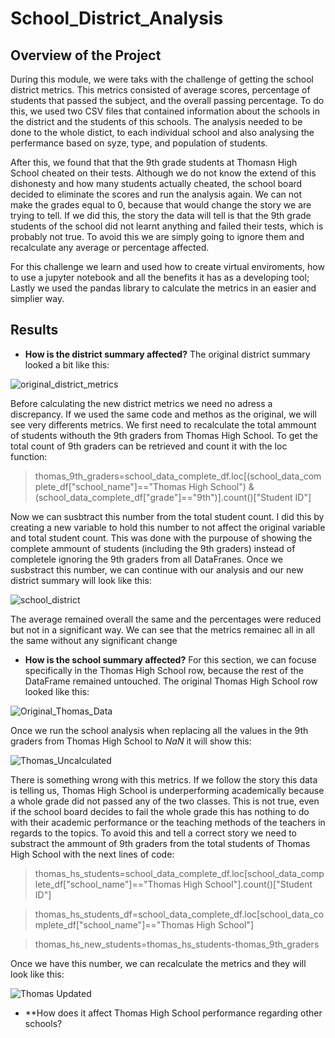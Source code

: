 # School_District_Analysis

## Overview of the Project
During this module, we were taks with the challenge of getting the school district metrics. This metrics consisted of average scores, percentage of students that passed the subject, and the overall passing percentage. To do this, we used two CSV files that contained information about the schools in the district and the students of this schools. The analysis needed to be done to the whole distict, to each individual school and also analysing the perfermance based on syze, type, and population of students. 

After this, we found that that the 9th grade students at Thomasn High School cheated on their tests. Although we do not know the extend of this dishonesty and how many students actually cheated, the school board decided to eliminate the scores and run the analysis again. We can not make the grades equal to 0, because that would change the story we are trying to tell. If we did this, the story the data will tell is that the 9th grade students of the school did not learnt anything and failed their tests, which is probably not true. To avoid this we are simply going to ignore them and recalculate any average or percentage affected.

For this challenge we learn and used how to create virtual enviroments, how to use a jupyter notebook and all the benefits it has as a developing tool; Lastly we used the pandas library to calculate the metrics in an easier and simplier way.

## Results

- **How is the district summary affected?**
The original district summary looked a bit like this:

![original_district_metrics](https://user-images.githubusercontent.com/95836718/150239647-f193e8ad-b51e-44e2-8bff-358def938b36.png)

Before calculating the new district metrics we need no adress a discrepancy. If we used the same code and methos as the original, we will see very differents metrics. We first need to recalculate the total ammount of students withouth the 9th graders from Thomas High School. To get the total count of 9th graders can be retrieved and count it with the loc function:

> thomas_9th_graders=school_data_complete_df.loc[(school_data_complete_df["school_name"]=="Thomas High School") & (school_data_complete_df["grade"]=="9th")].count()["Student ID"]

Now we can susbtract this number from the total student count. I did this by creating a new variable to hold this number to not affect the original variable and total student count. This was done with the purpouse of showing the complete ammount of students (including the 9th graders) instead of completele ignoring the 9th graders from all DataFranes. Once we susbstract this number, we can continue with our analysis and our new district summary will look like this:

![school_district](https://user-images.githubusercontent.com/95836718/150239994-736b2e57-cfec-4441-8d37-ae8a1519ff9c.png)

The average remained overall the same and the percentages were reduced but not in a significant way. We can see that the metrics remainec all in all the same without any significant change

- **How is the school summary affected?**
For this section, we can focuse specifically in the Thomas High School row, because the rest of the DataFrame remained untouched. The original Thomas High School row looked like this:

![Original_Thomas_Data](https://user-images.githubusercontent.com/95836718/150241420-c0d7dba0-5ae5-4237-ae18-6649a10e25c2.png)

Once we run the school analysis when replacing all the values in the 9th graders from Thomas High School to *NaN* it will show this:

![Thomas_Uncalculated](https://user-images.githubusercontent.com/95836718/150241615-2ab90748-9936-4269-a8f8-ecc5df94ae07.png)

There is something wrong with this metrics. If we follow the story this data is telling us, Thomas High School is underperforming academically because a whole grade did not passed any of the two classes. This is not true, even if the school board decides to fail the whole grade this has nothing to do with their academic performance or the teaching methods of the teachers in regards to the topics. To avoid this and tell a correct story we need to substract the ammount of 9th graders from the total students of Thomas High School with the next lines of code:

> thomas_hs_students=school_data_complete_df.loc[school_data_complete_df["school_name"]=="Thomas High School"].count()["Student ID"]

> thomas_hs_students_df=school_data_complete_df.loc[school_data_complete_df["school_name"]=="Thomas High School"]

> thomas_hs_new_students=thomas_hs_students-thomas_9th_graders

Once we have this number, we can recalculate the metrics and they will look like this:

![Thomas Updated](https://user-images.githubusercontent.com/95836718/150242822-12284afb-85e7-4751-87a1-d73bf447757b.png)

- **How does it affect Thomas High School performance regarding other schools?

